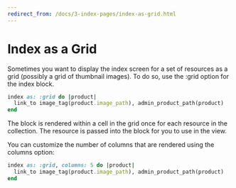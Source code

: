 ```yaml
---
redirect_from: /docs/3-index-pages/index-as-grid.html
---
```


# Index as a Grid

Sometimes you want to display the index screen for a set of resources as a grid
(possibly a grid of thumbnail images). To do so, use the :grid option for the
index block.

```ruby
index as: :grid do |product|
  link_to image_tag(product.image_path), admin_product_path(product)
end
```

The block is rendered within a cell in the grid once for each resource in the
collection. The resource is passed into the block for you to use in the view.

You can customize the number of columns that are rendered using the columns
option:

```ruby
index as: :grid, columns: 5 do |product|
  link_to image_tag(product.image_path), admin_product_path(product)
end
```
